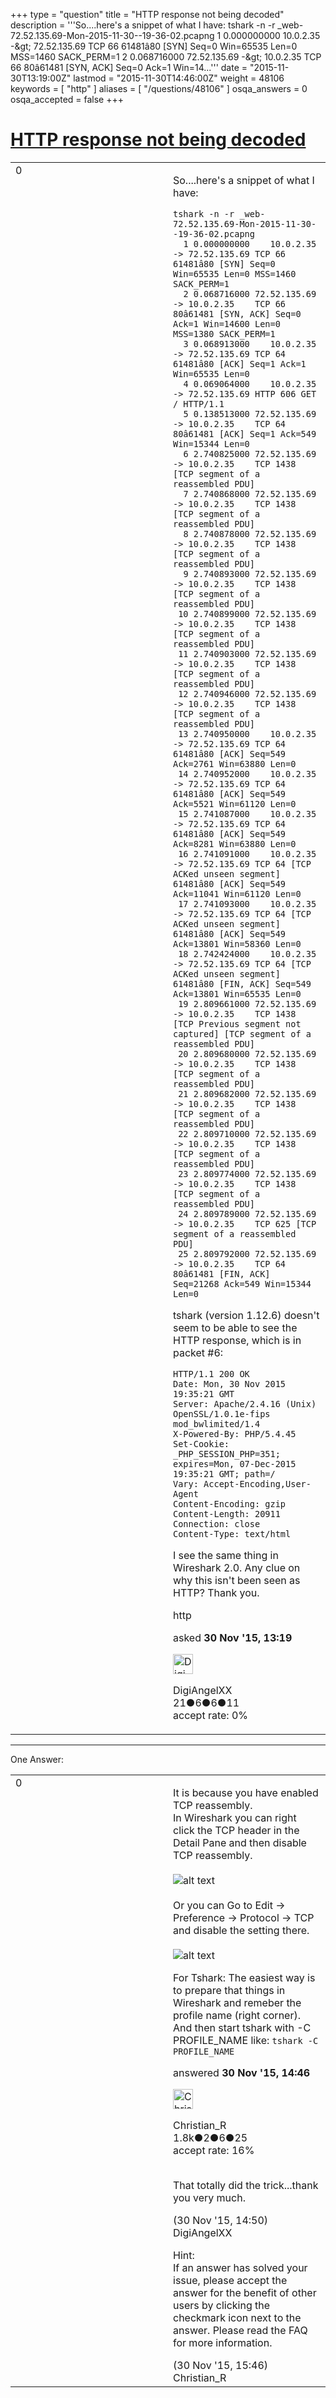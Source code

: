 +++
type = "question"
title = "HTTP response not being decoded"
description = '''So....here&#x27;s a snippet of what I have: tshark -n -r _web-72.52.135.69-Mon-2015-11-30--19-36-02.pcapng  1 0.000000000 10.0.2.35 -&amp;gt; 72.52.135.69 TCP 66 61481â80 [SYN] Seq=0 Win=65535 Len=0 MSS=1460 SACK_PERM=1  2 0.068716000 72.52.135.69 -&amp;gt; 10.0.2.35 TCP 66 80â61481 [SYN, ACK] Seq=0 Ack=1 Win=14...'''
date = "2015-11-30T13:19:00Z"
lastmod = "2015-11-30T14:46:00Z"
weight = 48106
keywords = [ "http" ]
aliases = [ "/questions/48106" ]
osqa_answers = 0
osqa_accepted = false
+++

<div class="headNormal">

# [HTTP response not being decoded](/questions/48106/http-response-not-being-decoded)

</div>

<div id="main-body">

<div id="askform">

<table id="question-table" style="width:100%;"><colgroup><col style="width: 50%" /><col style="width: 50%" /></colgroup><tbody><tr class="odd"><td style="width: 30px; vertical-align: top"><div class="vote-buttons"><div id="post-48106-score" class="post-score" title="current number of votes">0</div><div id="favorite-count" class="favorite-count"></div></div></td><td><div id="item-right"><div class="question-body"><p>So....here's a snippet of what I have:</p><pre><code>tshark -n -r _web-72.52.135.69-Mon-2015-11-30--19-36-02.pcapng
  1 0.000000000    10.0.2.35 -&gt; 72.52.135.69 TCP 66 61481â80 [SYN] Seq=0 Win=65535 Len=0 MSS=1460 SACK_PERM=1
  2 0.068716000 72.52.135.69 -&gt; 10.0.2.35    TCP 66 80â61481 [SYN, ACK] Seq=0 Ack=1 Win=14600 Len=0 MSS=1380 SACK_PERM=1
  3 0.068913000    10.0.2.35 -&gt; 72.52.135.69 TCP 64 61481â80 [ACK] Seq=1 Ack=1 Win=65535 Len=0
  4 0.069064000    10.0.2.35 -&gt; 72.52.135.69 HTTP 606 GET / HTTP/1.1
  5 0.138513000 72.52.135.69 -&gt; 10.0.2.35    TCP 64 80â61481 [ACK] Seq=1 Ack=549 Win=15344 Len=0
  6 2.740825000 72.52.135.69 -&gt; 10.0.2.35    TCP 1438 [TCP segment of a reassembled PDU]
  7 2.740868000 72.52.135.69 -&gt; 10.0.2.35    TCP 1438 [TCP segment of a reassembled PDU]
  8 2.740878000 72.52.135.69 -&gt; 10.0.2.35    TCP 1438 [TCP segment of a reassembled PDU]
  9 2.740893000 72.52.135.69 -&gt; 10.0.2.35    TCP 1438 [TCP segment of a reassembled PDU]
 10 2.740899000 72.52.135.69 -&gt; 10.0.2.35    TCP 1438 [TCP segment of a reassembled PDU]
 11 2.740903000 72.52.135.69 -&gt; 10.0.2.35    TCP 1438 [TCP segment of a reassembled PDU]
 12 2.740946000 72.52.135.69 -&gt; 10.0.2.35    TCP 1438 [TCP segment of a reassembled PDU]
 13 2.740950000    10.0.2.35 -&gt; 72.52.135.69 TCP 64 61481â80 [ACK] Seq=549 Ack=2761 Win=63880 Len=0
 14 2.740952000    10.0.2.35 -&gt; 72.52.135.69 TCP 64 61481â80 [ACK] Seq=549 Ack=5521 Win=61120 Len=0
 15 2.741087000    10.0.2.35 -&gt; 72.52.135.69 TCP 64 61481â80 [ACK] Seq=549 Ack=8281 Win=63880 Len=0
 16 2.741091000    10.0.2.35 -&gt; 72.52.135.69 TCP 64 [TCP ACKed unseen segment] 61481â80 [ACK] Seq=549 Ack=11041 Win=61120 Len=0
 17 2.741093000    10.0.2.35 -&gt; 72.52.135.69 TCP 64 [TCP ACKed unseen segment] 61481â80 [ACK] Seq=549 Ack=13801 Win=58360 Len=0
 18 2.742424000    10.0.2.35 -&gt; 72.52.135.69 TCP 64 [TCP ACKed unseen segment] 61481â80 [FIN, ACK] Seq=549 Ack=13801 Win=65535 Len=0
 19 2.809661000 72.52.135.69 -&gt; 10.0.2.35    TCP 1438 [TCP Previous segment not captured] [TCP segment of a reassembled PDU]
 20 2.809680000 72.52.135.69 -&gt; 10.0.2.35    TCP 1438 [TCP segment of a reassembled PDU]
 21 2.809682000 72.52.135.69 -&gt; 10.0.2.35    TCP 1438 [TCP segment of a reassembled PDU]
 22 2.809710000 72.52.135.69 -&gt; 10.0.2.35    TCP 1438 [TCP segment of a reassembled PDU]
 23 2.809774000 72.52.135.69 -&gt; 10.0.2.35    TCP 1438 [TCP segment of a reassembled PDU]
 24 2.809789000 72.52.135.69 -&gt; 10.0.2.35    TCP 625 [TCP segment of a reassembled PDU]
 25 2.809792000 72.52.135.69 -&gt; 10.0.2.35    TCP 64 80â61481 [FIN, ACK] Seq=21268 Ack=549 Win=15344 Len=0</code></pre><p>tshark (version 1.12.6) doesn't seem to be able to see the HTTP response, which is in packet #6:</p><pre><code>HTTP/1.1 200 OK
Date: Mon, 30 Nov 2015 19:35:21 GMT
Server: Apache/2.4.16 (Unix) OpenSSL/1.0.1e-fips mod_bwlimited/1.4
X-Powered-By: PHP/5.4.45
Set-Cookie: _PHP_SESSION_PHP=351; expires=Mon, 07-Dec-2015 19:35:21 GMT; path=/
Vary: Accept-Encoding,User-Agent
Content-Encoding: gzip
Content-Length: 20911
Connection: close
Content-Type: text/html</code></pre><p>I see the same thing in Wireshark 2.0. Any clue on why this isn't been seen as HTTP? Thank you.</p></div><div id="question-tags" class="tags-container tags">http</div><div id="question-controls" class="post-controls"></div><div class="post-update-info-container"><div class="post-update-info post-update-info-user"><p>asked <strong>30 Nov '15, 13:19</strong></p><img src="https://secure.gravatar.com/avatar/feeceb13b3a434a147fa2c173ad18db8?s=32&amp;d=identicon&amp;r=g" class="gravatar" width="32" height="32" alt="DigiAngelXX&#39;s gravatar image" /><p>DigiAngelXX<br />
<span class="score" title="21 reputation points">21</span><span title="6 badges"><span class="badge1">●</span><span class="badgecount">6</span></span><span title="6 badges"><span class="silver">●</span><span class="badgecount">6</span></span><span title="11 badges"><span class="bronze">●</span><span class="badgecount">11</span></span><br />
<span class="accept_rate" title="Rate of the user&#39;s accepted answers">accept rate:</span> <span title="DigiAngelXX has no accepted answers">0%</span></p></div></div><div id="comments-container-48106" class="comments-container"></div><div id="comment-tools-48106" class="comment-tools"></div><div class="clear"></div><div id="comment-48106-form-container" class="comment-form-container"></div><div class="clear"></div></div></td></tr></tbody></table>

------------------------------------------------------------------------

<div class="tabBar">

<span id="sort-top"></span>

<div class="headQuestions">

One Answer:

</div>

</div>

<span id="48107"></span>

<div id="answer-container-48107" class="answer">

<table style="width:100%;"><colgroup><col style="width: 50%" /><col style="width: 50%" /></colgroup><tbody><tr class="odd"><td style="width: 30px; vertical-align: top"><div class="vote-buttons"><div id="post-48107-score" class="post-score" title="current number of votes">0</div></div></td><td><div class="item-right"><div class="answer-body"><p>It is because you have enabled TCP reassembly.<br />
In Wireshark you can right click the TCP header in the Detail Pane and then disable TCP reassembly.<br />
<br />
<img src="https://osqa-ask.wireshark.org/upfiles/TCP_Reassembly2.png" alt="alt text" /><br />
<br />
Or you can Go to Edit -&gt; Preference -&gt; Protocol -&gt; TCP and disable the setting there.<br />
<br />
<img src="https://osqa-ask.wireshark.org/upfiles/TCP_Reassembly.png" alt="alt text" /></p><p>For Tshark: The easiest way is to prepare that things in Wireshark and remeber the profile name (right corner). And then start tshark with -C PROFILE_NAME like: <code>tshark -C PROFILE_NAME</code></p></div><div class="answer-controls post-controls"></div><div class="post-update-info-container"><div class="post-update-info post-update-info-user"><p>answered <strong>30 Nov '15, 14:46</strong></p><img src="https://secure.gravatar.com/avatar/3b24b339fc62fb46dced6a443d3202ea?s=32&amp;d=identicon&amp;r=g" class="gravatar" width="32" height="32" alt="Christian_R&#39;s gravatar image" /><p>Christian_R<br />
<span class="score" title="1830 reputation points"><span>1.8k</span></span><span title="2 badges"><span class="badge1">●</span><span class="badgecount">2</span></span><span title="6 badges"><span class="silver">●</span><span class="badgecount">6</span></span><span title="25 badges"><span class="bronze">●</span><span class="badgecount">25</span></span><br />
<span class="accept_rate" title="Rate of the user&#39;s accepted answers">accept rate:</span> <span title="Christian_R has 25 accepted answers">16%</span> </br></br></p></img></div></div><div id="comments-container-48107" class="comments-container"><span id="48108"></span><div id="comment-48108" class="comment"><div id="post-48108-score" class="comment-score"></div><div class="comment-text"><p>That totally did the trick...thank you very much.</p></div><div id="comment-48108-info" class="comment-info"><span class="comment-age">(30 Nov '15, 14:50)</span> DigiAngelXX</div></div><span id="48110"></span><div id="comment-48110" class="comment"><div id="post-48110-score" class="comment-score"></div><div class="comment-text"><p>Hint:<br />
If an answer has solved your issue, please accept the answer for the benefit of other users by clicking the checkmark icon next to the answer. Please read the FAQ for more information.</p></div><div id="comment-48110-info" class="comment-info"><span class="comment-age">(30 Nov '15, 15:46)</span> Christian_R</div></div></div><div id="comment-tools-48107" class="comment-tools"></div><div class="clear"></div><div id="comment-48107-form-container" class="comment-form-container"></div><div class="clear"></div></div></td></tr></tbody></table>

</div>

<div class="paginator-container-left">

</div>

</div>

</div>

